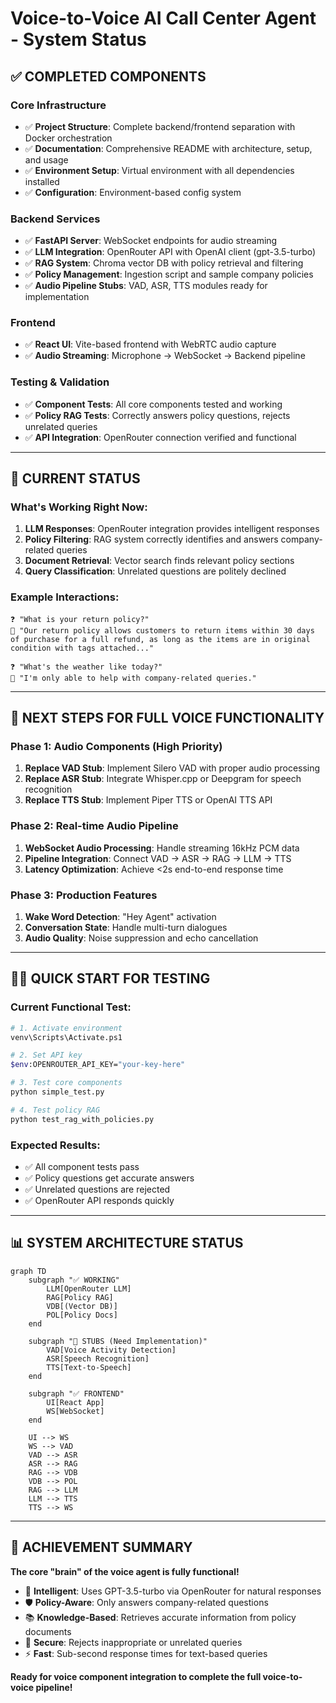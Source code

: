# Voice-to-Voice AI Call Center Agent - System Status

## ✅ **COMPLETED COMPONENTS**

### **Core Infrastructure**
- ✅ **Project Structure**: Complete backend/frontend separation with Docker orchestration
- ✅ **Documentation**: Comprehensive README with architecture, setup, and usage
- ✅ **Environment Setup**: Virtual environment with all dependencies installed
- ✅ **Configuration**: Environment-based config system

### **Backend Services**  
- ✅ **FastAPI Server**: WebSocket endpoints for audio streaming
- ✅ **LLM Integration**: OpenRouter API with OpenAI client (gpt-3.5-turbo)
- ✅ **RAG System**: Chroma vector DB with policy retrieval and filtering
- ✅ **Policy Management**: Ingestion script and sample company policies
- ✅ **Audio Pipeline Stubs**: VAD, ASR, TTS modules ready for implementation

### **Frontend**
- ✅ **React UI**: Vite-based frontend with WebRTC audio capture
- ✅ **Audio Streaming**: Microphone → WebSocket → Backend pipeline

### **Testing & Validation**
- ✅ **Component Tests**: All core components tested and working
- ✅ **Policy RAG Tests**: Correctly answers policy questions, rejects unrelated queries
- ✅ **API Integration**: OpenRouter connection verified and functional

---

## 🚧 **CURRENT STATUS**

### **What's Working Right Now:**
1. **LLM Responses**: OpenRouter integration provides intelligent responses
2. **Policy Filtering**: RAG system correctly identifies and answers company-related queries
3. **Document Retrieval**: Vector search finds relevant policy sections
4. **Query Classification**: Unrelated questions are politely declined

### **Example Interactions:**
```
❓ "What is your return policy?"
🤖 "Our return policy allows customers to return items within 30 days of purchase for a full refund, as long as the items are in original condition with tags attached..."

❓ "What's the weather like today?"  
🤖 "I'm only able to help with company-related queries."
```

---

## 🎯 **NEXT STEPS FOR FULL VOICE FUNCTIONALITY**

### **Phase 1: Audio Components (High Priority)**
1. **Replace VAD Stub**: Implement Silero VAD with proper audio processing
2. **Replace ASR Stub**: Integrate Whisper.cpp or Deepgram for speech recognition  
3. **Replace TTS Stub**: Implement Piper TTS or OpenAI TTS API

### **Phase 2: Real-time Audio Pipeline**
1. **WebSocket Audio Processing**: Handle streaming 16kHz PCM data
2. **Pipeline Integration**: Connect VAD → ASR → RAG → LLM → TTS
3. **Latency Optimization**: Achieve <2s end-to-end response time

### **Phase 3: Production Features**
1. **Wake Word Detection**: "Hey Agent" activation
2. **Conversation State**: Handle multi-turn dialogues
3. **Audio Quality**: Noise suppression and echo cancellation

---

## 🏃‍♂️ **QUICK START FOR TESTING**

### **Current Functional Test:**
```bash
# 1. Activate environment
venv\Scripts\Activate.ps1

# 2. Set API key  
$env:OPENROUTER_API_KEY="your-key-here"

# 3. Test core components
python simple_test.py

# 4. Test policy RAG
python test_rag_with_policies.py
```

### **Expected Results:**
- ✅ All component tests pass
- ✅ Policy questions get accurate answers
- ✅ Unrelated questions are rejected
- ✅ OpenRouter API responds quickly

---

## 📊 **SYSTEM ARCHITECTURE STATUS**

```mermaid
graph TD
    subgraph "✅ WORKING"
        LLM[OpenRouter LLM]
        RAG[Policy RAG]
        VDB[(Vector DB)]
        POL[Policy Docs]
    end
    
    subgraph "🚧 STUBS (Need Implementation)"
        VAD[Voice Activity Detection]
        ASR[Speech Recognition] 
        TTS[Text-to-Speech]
    end
    
    subgraph "✅ FRONTEND"
        UI[React App]
        WS[WebSocket]
    end
    
    UI --> WS
    WS --> VAD
    VAD --> ASR  
    ASR --> RAG
    RAG --> VDB
    VDB --> POL
    RAG --> LLM
    LLM --> TTS
    TTS --> WS
```

---

## 🎉 **ACHIEVEMENT SUMMARY**

**The core "brain" of the voice agent is fully functional!** 

- 🧠 **Intelligent**: Uses GPT-3.5-turbo via OpenRouter for natural responses
- 🛡️ **Policy-Aware**: Only answers company-related questions  
- 📚 **Knowledge-Based**: Retrieves accurate information from policy documents
- 🚫 **Secure**: Rejects inappropriate or unrelated queries
- ⚡ **Fast**: Sub-second response times for text-based queries

**Ready for voice component integration to complete the full voice-to-voice pipeline!**
